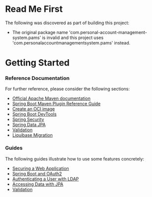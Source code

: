 # Read Me First
The following was discovered as part of building this project:

* The original package name 'com.personal-account-management-system.pams' is invalid and this project uses 'com.personalaccountmanagementsystem.pams' instead.

# Getting Started

### Reference Documentation
For further reference, please consider the following sections:

* [Official Apache Maven documentation](https://maven.apache.org/guides/index.html)
* [Spring Boot Maven Plugin Reference Guide](https://docs.spring.io/spring-boot/docs/3.2.5/maven-plugin/reference/html/)
* [Create an OCI image](https://docs.spring.io/spring-boot/docs/3.2.5/maven-plugin/reference/html/#build-image)
* [Spring Boot DevTools](https://docs.spring.io/spring-boot/docs/3.2.5/reference/htmlsingle/index.html#using.devtools)
* [Spring Security](https://docs.spring.io/spring-boot/docs/3.2.5/reference/htmlsingle/index.html#web.security)
* [Spring Data JPA](https://docs.spring.io/spring-boot/docs/3.2.5/reference/htmlsingle/index.html#data.sql.jpa-and-spring-data)
* [Validation](https://docs.spring.io/spring-boot/docs/3.2.5/reference/htmlsingle/index.html#io.validation)
* [Liquibase Migration](https://docs.spring.io/spring-boot/docs/3.2.5/reference/htmlsingle/index.html#howto.data-initialization.migration-tool.liquibase)

### Guides
The following guides illustrate how to use some features concretely:

* [Securing a Web Application](https://spring.io/guides/gs/securing-web/)
* [Spring Boot and OAuth2](https://spring.io/guides/tutorials/spring-boot-oauth2/)
* [Authenticating a User with LDAP](https://spring.io/guides/gs/authenticating-ldap/)
* [Accessing Data with JPA](https://spring.io/guides/gs/accessing-data-jpa/)
* [Validation](https://spring.io/guides/gs/validating-form-input/)

